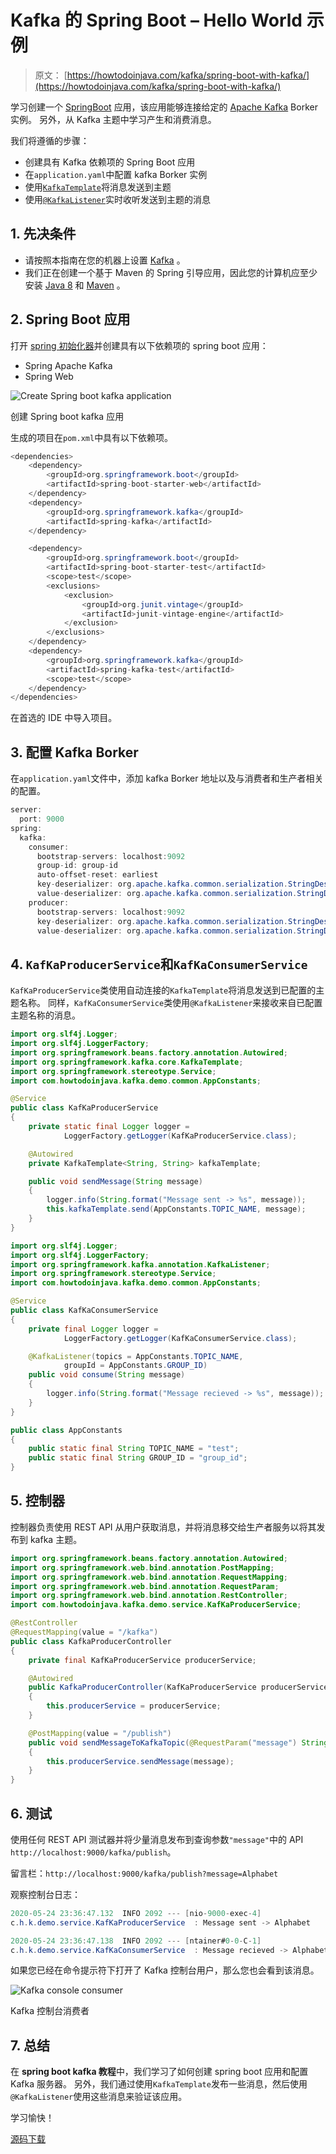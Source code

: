 # Kafka 的 Spring Boot – Hello World 示例

> 原文： [https://howtodoinjava.com/kafka/spring-boot-with-kafka/](https://howtodoinjava.com/kafka/spring-boot-with-kafka/)

学习创建一个 [SpringBoot](https://howtodoinjava.com/spring-boot-tutorials/) 应用，该应用能够连接给定的 [Apache Kafka](https://howtodoinjava.com/kafka/tutorial-introduction/) Borker 实例。 另外，从 Kafka 主题中学习产生和消费消息。

我们将遵循的步骤：

*   创建具有 Kafka 依赖项的 Spring Boot 应用
*   在`application.yaml`中配置 kafka Borker 实例
*   使用[`KafkaTemplate`](https://docs.spring.io/spring-kafka/api/org/springframework/kafka/core/KafkaTemplate.html)将消息发送到主题
*   使用[`@KafkaListener`](https://docs.spring.io/spring-kafka/api/org/springframework/kafka/annotation/KafkaListener.html)实时收听发送到主题的消息

## 1\. 先决条件

*   请按照本指南在您的机器上设置 [Kafka](https://howtodoinjava.com/kafka/getting-started-windows-10/) 。
*   我们正在创建一个基于 Maven 的 Spring 引导应用，因此您的计算机应至少安装 [Java 8](https://howtodoinjava.com/java/basics/jdk-jre-jvm/#downloads) 和 [Maven](https://howtodoinjava.com/maven/how-to-install-maven-on-windows/) 。

## 2\. Spring Boot 应用

打开 [spring 初始化器](https://start.spring.io/)并创建具有以下依赖项的 spring boot 应用：

*   Spring Apache Kafka
*   Spring Web

![Create Spring boot kafka application](img/d7bb66cc159402dd892788a5a66e675c.png)

创建 Spring boot kafka 应用



生成的项目在`pom.xml`中具有以下依赖项。

```java
<dependencies>
	<dependency>
		<groupId>org.springframework.boot</groupId>
		<artifactId>spring-boot-starter-web</artifactId>
	</dependency>
	<dependency>
		<groupId>org.springframework.kafka</groupId>
		<artifactId>spring-kafka</artifactId>
	</dependency>

	<dependency>
		<groupId>org.springframework.boot</groupId>
		<artifactId>spring-boot-starter-test</artifactId>
		<scope>test</scope>
		<exclusions>
			<exclusion>
				<groupId>org.junit.vintage</groupId>
				<artifactId>junit-vintage-engine</artifactId>
			</exclusion>
		</exclusions>
	</dependency>
	<dependency>
		<groupId>org.springframework.kafka</groupId>
		<artifactId>spring-kafka-test</artifactId>
		<scope>test</scope>
	</dependency>
</dependencies>

```

在首选的 IDE 中导入项目。

## 3\. 配置 Kafka Borker

在`application.yaml`文件中，添加 kafka Borker 地址以及与消费者和生产者相关的配置。

```java
server:
  port: 9000
spring:
  kafka:
    consumer:
      bootstrap-servers: localhost:9092
      group-id: group-id
      auto-offset-reset: earliest
      key-deserializer: org.apache.kafka.common.serialization.StringDeserializer
      value-deserializer: org.apache.kafka.common.serialization.StringDeserializer
    producer:
      bootstrap-servers: localhost:9092
      key-deserializer: org.apache.kafka.common.serialization.StringDeserializer
      value-deserializer: org.apache.kafka.common.serialization.StringDeserializer

```

## 4\. `KafKaProducerService`和`KafKaConsumerService`

`KafKaProducerService`类使用自动连接的`KafkaTemplate`将消息发送到已配置的主题名称。 同样，`KafKaConsumerService`类使用`@KafkaListener`来接收来自已配置主题名称的消息。

```java
import org.slf4j.Logger;
import org.slf4j.LoggerFactory;
import org.springframework.beans.factory.annotation.Autowired;
import org.springframework.kafka.core.KafkaTemplate; 
import org.springframework.stereotype.Service;
import com.howtodoinjava.kafka.demo.common.AppConstants;

@Service
public class KafKaProducerService 
{
	private static final Logger logger = 
			LoggerFactory.getLogger(KafKaProducerService.class);

	@Autowired
	private KafkaTemplate<String, String> kafkaTemplate;

	public void sendMessage(String message) 
	{
		logger.info(String.format("Message sent -> %s", message));
		this.kafkaTemplate.send(AppConstants.TOPIC_NAME, message);
	}
}

```

```java
import org.slf4j.Logger;
import org.slf4j.LoggerFactory;
import org.springframework.kafka.annotation.KafkaListener;
import org.springframework.stereotype.Service;
import com.howtodoinjava.kafka.demo.common.AppConstants;

@Service
public class KafKaConsumerService 
{
	private final Logger logger = 
			LoggerFactory.getLogger(KafKaConsumerService.class);

	@KafkaListener(topics = AppConstants.TOPIC_NAME, 
			groupId = AppConstants.GROUP_ID)
	public void consume(String message) 
	{
		logger.info(String.format("Message recieved -> %s", message));
	}
}

```

```java
public class AppConstants 
{
	public static final String TOPIC_NAME = "test";
	public static final String GROUP_ID = "group_id";
}

```

## 5\. 控制器

控制器负责使用 REST API 从用户获取消息，并将消息移交给生产者服务以将其发布到 kafka 主题。

```java
import org.springframework.beans.factory.annotation.Autowired;
import org.springframework.web.bind.annotation.PostMapping;
import org.springframework.web.bind.annotation.RequestMapping;
import org.springframework.web.bind.annotation.RequestParam;
import org.springframework.web.bind.annotation.RestController;
import com.howtodoinjava.kafka.demo.service.KafKaProducerService;

@RestController
@RequestMapping(value = "/kafka")
public class KafkaProducerController 
{
	private final KafKaProducerService producerService;

	@Autowired
	public KafkaProducerController(KafKaProducerService producerService) 
	{
		this.producerService = producerService;
	}

	@PostMapping(value = "/publish")
	public void sendMessageToKafkaTopic(@RequestParam("message") String message) 
	{
		this.producerService.sendMessage(message);
	}
}

```

## 6\. 测试

使用任何 REST API 测试器并将少量消息发布到查询参数`"message"`中的 API `http://localhost:9000/kafka/publish`。

留言栏：`http://localhost:9000/kafka/publish?message=Alphabet`

观察控制台日志：

```java
2020-05-24 23:36:47.132  INFO 2092 --- [nio-9000-exec-4] 
c.h.k.demo.service.KafKaProducerService  : Message sent -> Alphabet

2020-05-24 23:36:47.138  INFO 2092 --- [ntainer#0-0-C-1] 
c.h.k.demo.service.KafKaConsumerService  : Message recieved -> Alphabet

```

如果您已经在命令提示符下打开了 Kafka 控制台用户，那么您也会看到该消息。

![Kafka console consumer](img/861f0358bedf11102eae7bb564898298.png)

Kafka 控制台消费者



## 7\. 总结

在 **spring boot kafka 教程**中，我们学习了如何创建 spring boot 应用和配置 Kafka 服务器。 另外，我们通过使用`KafkaTemplate`发布一些消息，然后使用`@KafkaListener`使用这些消息来验证该应用。

学习愉快！

[源码下载](https://github.com/lokeshgupta1981/Kafka-Tutorials)
